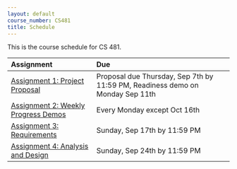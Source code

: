 ```yaml
---
layout: default
course_number: CS481
title: Schedule
---
```


This is the course schedule for CS 481.

**Assignment** | **Due**
:--------------|:---------
[Assignment 1: Project Proposal](assign/assign01.html)                       | Proposal due Thursday, Sep 7th by 11:59 PM, Readiness demo on Monday Sep 11th
[Assignment 2: Weekly Progress Demos](assign/assign02.html)                  | Every Monday except Oct 16th
[Assignment 3: Requirements](assign/assign03.html)                           | Sunday, Sep 17th by 11:59 PM 
[Assignment 4: Analysis and Design](assign/assign04.html)                    | Sunday, Sep 24th by 11:59 PM

<!--
Old Fall 2016 Schedule
----- ----- ----- ----- ----- ----- 
 [Assignment 1: Project Proposal](assign/assign01.html)                       | Proposal due Thursday, Sep 8th by 11:59 PM, Readiness demo on Monday Sep 12th
 [Assignment 2: Weekly Progress Demos](assign/assign02.html)                  | Every Monday except Sep 5th, Oct 17th
 [Assignment 3: Requirements](assign/assign03.html)                           | Sunday, Sep 18th by 11:59 PM 
 [Assignment 4: Analysis and Design](assign/assign04.html)                    | Sunday, Sep 25th by 11:59 PM
 [Assignment 5: Minimal Working System](assign/assign05.html)                 | Monday, Oct 24th demos in class 
 [Assignment 6: 50% Working System](assign/assign06.html)                     | Monday, Nov 14th demos in class 
 [Assignment 7: Final System, Report, and Presentation](assign/assign07.html) | See assignment description
-->
